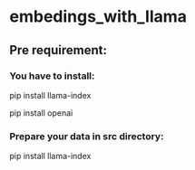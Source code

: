 # embedings_with_llama
## Pre requirement:
### You have to install:
pip install llama-index

pip install openai

### Prepare your data in src directory:
pip install llama-index
